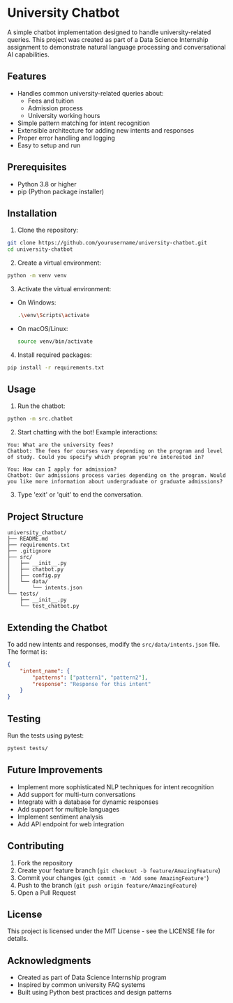 # University Chatbot

A simple chatbot implementation designed to handle university-related queries. This project was created as part of a Data Science Internship assignment to demonstrate natural language processing and conversational AI capabilities.

## Features

- Handles common university-related queries about:
  - Fees and tuition
  - Admission process
  - University working hours
- Simple pattern matching for intent recognition
- Extensible architecture for adding new intents and responses
- Proper error handling and logging
- Easy to setup and run

## Prerequisites

- Python 3.8 or higher
- pip (Python package installer)

## Installation

1. Clone the repository:
```bash
git clone https://github.com/yourusername/university-chatbot.git
cd university-chatbot
```

2. Create a virtual environment:
```bash
python -m venv venv
```

3. Activate the virtual environment:
- On Windows:
  ```bash
  .\venv\Scripts\activate
  ```
- On macOS/Linux:
  ```bash
  source venv/bin/activate
  ```

4. Install required packages:
```bash
pip install -r requirements.txt
```

## Usage

1. Run the chatbot:
```bash
python -m src.chatbot
```

2. Start chatting with the bot! Example interactions:
```
You: What are the university fees?
Chatbot: The fees for courses vary depending on the program and level of study. Could you specify which program you're interested in?

You: How can I apply for admission?
Chatbot: Our admissions process varies depending on the program. Would you like more information about undergraduate or graduate admissions?
```

3. Type 'exit' or 'quit' to end the conversation.

## Project Structure

```
university_chatbot/
├── README.md
├── requirements.txt
├── .gitignore
├── src/
│   ├── __init__.py
│   ├── chatbot.py
│   ├── config.py
│   └── data/
│       └── intents.json
└── tests/
    ├── __init__.py
    └── test_chatbot.py
```

## Extending the Chatbot

To add new intents and responses, modify the `src/data/intents.json` file. The format is:

```json
{
    "intent_name": {
        "patterns": ["pattern1", "pattern2"],
        "response": "Response for this intent"
    }
}
```

## Testing

Run the tests using pytest:
```bash
pytest tests/
```

## Future Improvements

- Implement more sophisticated NLP techniques for intent recognition
- Add support for multi-turn conversations
- Integrate with a database for dynamic responses
- Add support for multiple languages
- Implement sentiment analysis
- Add API endpoint for web integration

## Contributing

1. Fork the repository
2. Create your feature branch (`git checkout -b feature/AmazingFeature`)
3. Commit your changes (`git commit -m 'Add some AmazingFeature'`)
4. Push to the branch (`git push origin feature/AmazingFeature`)
5. Open a Pull Request

## License

This project is licensed under the MIT License - see the LICENSE file for details.

## Acknowledgments

- Created as part of Data Science Internship program
- Inspired by common university FAQ systems
- Built using Python best practices and design patterns
